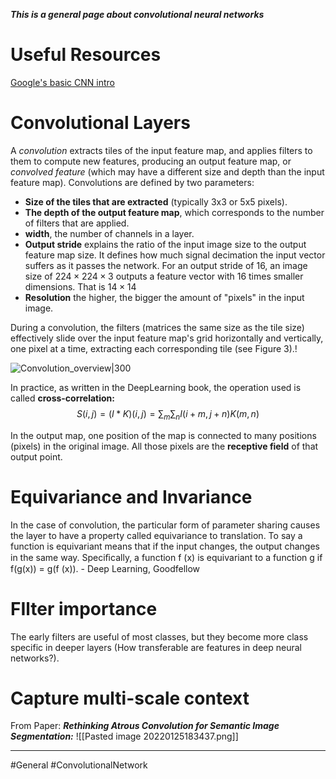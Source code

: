 ***This is a general page about convolutional neural networks***

# Useful Resources
[Google's basic CNN intro](https://developers.google.com/machine-learning/practica/image-classification/convolutional-neural-networks)

# Convolutional Layers
A _convolution_ extracts tiles of the input feature map, and applies filters to them to compute new features, producing an output feature map, or _convolved feature_ (which may have a different size and depth than the input feature map). Convolutions are defined by two parameters:

-   **Size of the tiles that are extracted** (typically 3x3 or 5x5 pixels).
-   **The depth of the output feature map**, which corresponds to the number of filters that are applied.
-   **width**, the number of channels in a layer.
-   **Output stride** explains the ratio of the input image size to the output feature map size. It defines how much signal decimation the input vector suffers as it passes the network. For an output stride of 16, an image size of $224\times224\times3$ outputs a feature vector with 16 times smaller dimensions. That is $14\times14$
- **Resolution** the higher, the bigger the amount of "pixels" in the input image.

During a convolution, the filters (matrices the same size as the tile size) effectively slide over the input feature map's grid horizontally and vertically, one pixel at a time, extracting each corresponding tile (see Figure 3).!


![Convolution_overview|300](convolution_overview.gif)

In practice, as written in the DeepLearning book, the operation used is called **cross-correlation:**
$$\begin{equation}
S(i,j) = (I \ast K)(i,j) = \sum_{m} \sum_{n} I(i+m,j+n) K(m,n)
\end{equation}$$

In the output map, one position of the map is connected to many positions (pixels) in the original image. All those pixels are the **receptive field** of that output point.



# Equivariance and Invariance
In the case of convolution, the particular form of parameter sharing causes the
layer to have a property called equivariance to translation. To say a function is
equivariant means that if the input changes, the output changes in the same way. Speciﬁcally, a function f (x) is equivariant to a function g if f(g(x)) = g(f (x)). - Deep Learning,  Goodfellow 

# FIlter importance
The early filters are useful of most classes, but they become more class specific in deeper layers (How transferable are features in deep neural networks?).


# Capture multi-scale context
From Paper: ***Rethinking Atrous Convolution for Semantic Image Segmentation:***
![[Pasted image 20220125183437.png]]

___
#General #ConvolutionalNetwork 